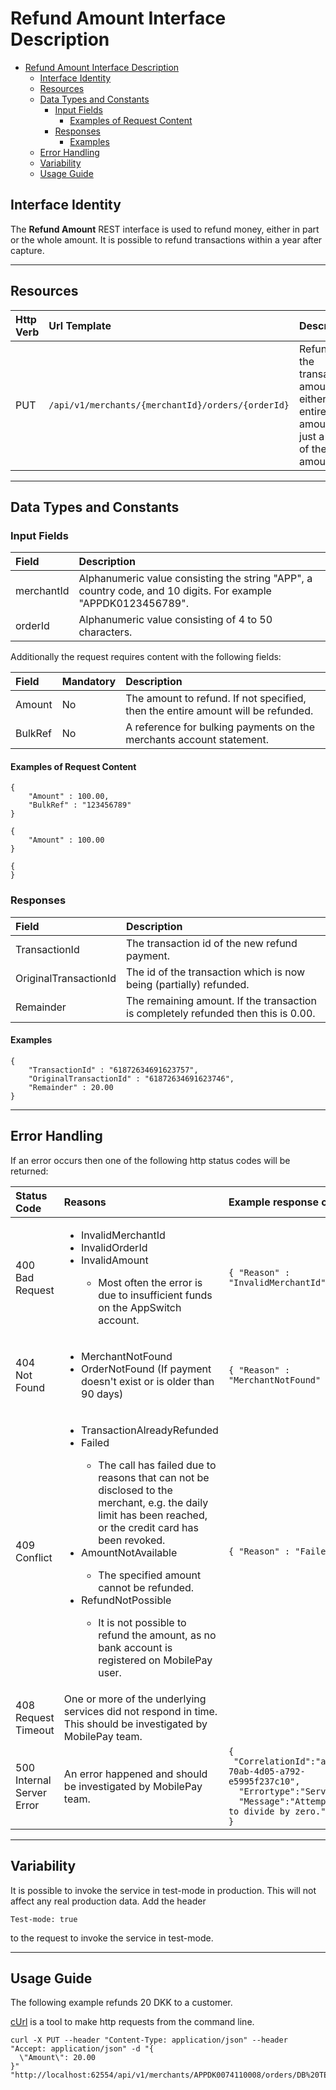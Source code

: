 # Refund Amount Interface Description
<!-- TOC depthFrom:1 depthTo:6 withLinks:1 updateOnSave:1 orderedList:0 -->

- [Refund Amount Interface Description](#refund-amount-interface-description)
	- [Interface Identity](#interface-identity)
	- [Resources](#resources)
	- [Data Types and Constants](#data-types-and-constants)
		- [Input Fields](#input-fields)
			- [Examples of Request Content](#examples-of-request-content)
		- [Responses](#responses)
			- [Examples](#examples)
	- [Error Handling](#error-handling)
	- [Variability](#variability)
	- [Usage Guide](#usage-guide)

<!-- /TOC -->

## Interface Identity
The __Refund Amount__ REST interface is used to refund money, either in part or the whole amount. It is possible to refund transactions within a year after capture.
<hr>

## Resources

| Http Verb | Url Template                                      | Description                                                                            |
|:----------|:--------------------------------------------------|:---------------------------------------------------------------------------------------|
| PUT       | `/api/v1/merchants/{merchantId}/orders/{orderId}` | Refunds the transaction amount, either the entire amount or just a part of the amount. |
<hr>

## Data Types and Constants

### Input Fields

| Field      | Description                                                                                                   |
|:-----------|:--------------------------------------------------------------------------------------------------------------|
| merchantId | Alphanumeric value consisting the string "APP", a country code, and 10 digits. For example "APPDK0123456789". |
| orderId    | Alphanumeric value consisting of 4 to 50 characters.                                                          |

Additionally the request requires content with the following fields:

| Field   | Mandatory | Description                                                                      |
|:--------|:----------|:---------------------------------------------------------------------------------|
| Amount  | No        | The amount to refund. If not specified, then the entire amount will be refunded. |
| BulkRef | No        | A reference for bulking payments on the merchants account statement.             |

#### Examples of Request Content

```
{
    "Amount" : 100.00,
    "BulkRef" : "123456789"
}
```
```
{
    "Amount" : 100.00
}
```
```
{
}
```

### Responses

| Field                 | Description                                                                        |
|:----------------------|:-----------------------------------------------------------------------------------|
| TransactionId         | The transaction id of the new refund payment.                                      |
| OriginalTransactionId | The id of the transaction which is now being (partially) refunded.                 |
| Remainder             | The remaining amount. If the transaction is completely refunded then this is 0.00. |

#### Examples

```
{
    "TransactionId" : "61872634691623757",
    "OriginalTransactionId" : "61872634691623746",
    "Remainder" : 20.00
}
```
<hr>

## Error Handling
If an error occurs then one of the following http status codes will be returned:

| Status Code               | Reasons                                                                                                                                                                                                                                                                                                                                                                                                                                                              	 | Example response content                                                                                                                                                               |
|:--------------------------|:----------------------------------------------------------------------------------------------------------------------------------------------------------------------------------------------------------------------------------------------------------------------------------------------------------------------------------------------------------------------------------------------------------------------------------------------------------------------|:---------------------------------------------------------------------------------------------------------------------------------------------------------------------------------------|
| 400 Bad Request           | <ul><li>InvalidMerchantId</li><li>InvalidOrderId</li><li>InvalidAmount</li><ul><li>Most often the error is due to insufficient funds on the AppSwitch account.</li></ul></ul>                                                                                                                                                                                                                                                                                                                                                                                      | `{ "Reason" : "InvalidMerchantId" }`                                                                                                                                                   |
| 404 Not Found             | <ul><li>MerchantNotFound</li><li>OrderNotFound (If payment doesn't exist or is older than 90 days)</li></ul>                                                                                                                                                                                                                                                                                                                                                                                                              | `{ "Reason" : "MerchantNotFound" }`                                                                                                                                                    |
| 409 Conflict              | <ul><li>TransactionAlreadyRefunded</li><li>Failed</li><ul><li>The call has failed due to reasons that can not be disclosed to the merchant, e.g. the daily limit has been reached, or the credit card has been revoked.</li></ul><li>AmountNotAvailable</li><ul><li>The specified amount cannot be refunded.</li></ul><li>RefundNotPossible</li><ul><li>It is not possible to refund the amount, as no bank account is registered on MobilePay user.</li></ul></ul>   | `{ "Reason" : "Failed" }`                                                                                                                                                              |
| 408 Request Timeout       | One or more of the underlying services did not respond in time. This should be investigated by MobilePay team.                                                                                                                                                                                                                                                                                                                                                           | <empty>                                                                                                                                                                                |
| 500 Internal Server Error | An error happened and should be investigated by MobilePay team.                                                                                                                                                                                                                                                                                                                                                                                                          | <code>{<br>&nbsp;"CorrelationId":"a658ab24-70ab-4d05-a792-e5995f237c10",<br>&nbsp;&nbsp;"Errortype":"ServerError",<br>&nbsp;&nbsp;"Message":"Attempted to divide by zero."<br>}</code> |
<hr>

## Variability
It is possible to invoke the service in test-mode in production. This will not affect any real production data.
Add the header

    Test-mode: true

to the request to invoke the service in test-mode.
<hr>

## Usage Guide
The following example refunds 20 DKK to a customer.

[cUrl](https://curl.haxx.se/) is a tool to make http requests from the command line.
```
curl -X PUT --header "Content-Type: application/json" --header "Accept: application/json" -d "{
  \"Amount\": 20.00
}" "http://localhost:62554/api/v1/merchants/APPDK0074110008/orders/DB%20TESTING%202015060908"
```
